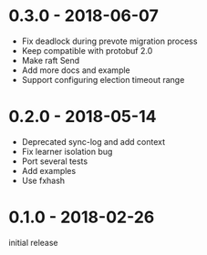 # 0.3.0 - 2018-06-07

- Fix deadlock during prevote migration process
- Keep compatible with protobuf 2.0
- Make raft Send
- Add more docs and example
- Support configuring election timeout range

# 0.2.0 - 2018-05-14

- Deprecated sync-log and add context
- Fix learner isolation bug
- Port several tests
- Add examples
- Use fxhash

# 0.1.0 - 2018-02-26

initial release
